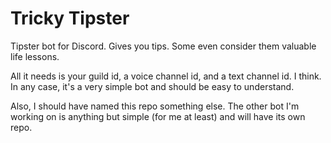 # Tricky Tipster
Tipster bot for Discord. Gives you tips. Some even consider them valuable life lessons.

All it needs is your guild id, a voice channel id, and a text channel id. I think. In any case, it's a very simple bot and should be easy to understand.


Also, I should have named this repo something else. The other bot I'm working on is anything but simple (for me at least) and will have its own repo.

